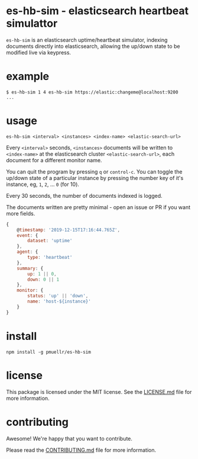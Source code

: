 es-hb-sim - elasticsearch heartbeat simulattor
================================================================================

`es-hb-sim` is an elasticsearch uptime/heartbeat simulator, indexing
documents directly into elasticsearch, allowing the up/down state to be
modified live via keypress.

example
================================================================================

```console
$ es-hb-sim 1 4 es-hb-sim https://elastic:changeme@localhost:9200
...
```


usage
================================================================================

```
es-hb-sim <interval> <instances> <index-name> <elastic-search-url>
```

Every `<interval>` seconds, `<instances>` documents will be written to 
`<index-name>` at the elasticsearch cluster `<elastic-search-url>`, each 
document for a different monitor name.

You can quit the program by pressing `q` or `control-c`.  You can toggle the
up/down state of a particular instance by pressing the number key of it's
instance, eg, `1`, `2`, ... `0` (for 10).

Every 30 seconds, the number of documents indexed is logged.

The documents written are pretty minimal - open an issue or PR if you want
more fields.

```js
{
    @timestamp: '2019-12-15T17:16:44.765Z',
    event: {
        dataset: 'uptime'
    },
    agent: {
        type: 'heartbeat'
    },
    summary: {
        up: 1 || 0,
        down: 0 || 1
    },
    monitor: {
        status: 'up' || 'down',
        name: 'host-${instance}'
    }
}
```

install
================================================================================

    npm install -g pmuellr/es-hb-sim


license
================================================================================

This package is licensed under the MIT license.  See the [LICENSE.md][] file
for more information.


contributing
================================================================================

Awesome!  We're happy that you want to contribute.

Please read the [CONTRIBUTING.md][] file for more information.


[LICENSE.md]: LICENSE.md
[CONTRIBUTING.md]: CONTRIBUTING.md
[CHANGELOG.md]: CHANGELOG.md